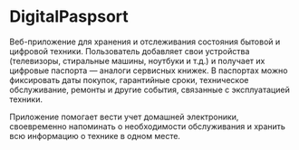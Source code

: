 # DigitalPaspsort
Веб-приложение для хранения и отслеживания состояния бытовой и цифровой техники.
Пользователь добавляет свои устройства (телевизоры, стиральные машины, ноутбуки и т.д.) и получает их цифровые паспорта — аналоги сервисных книжек. В паспортах можно фиксировать даты покупок, гарантийные сроки, техническое обслуживание, ремонты и другие события, связанные с эксплуатацией техники.

Приложение помогает вести учет домашней электроники, своевременно напоминать о необходимости обслуживания и хранить всю информацию о технике в одном месте.
